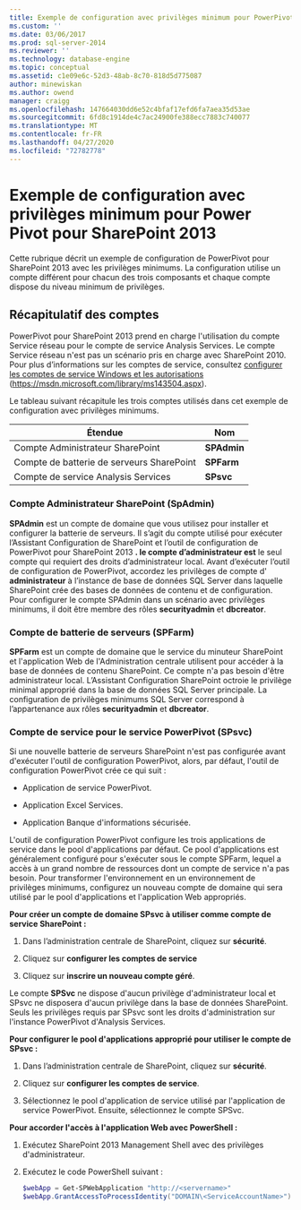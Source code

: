 ```yaml
---
title: Exemple de configuration avec privilèges minimum pour PowerPivot pour SharePoint 2013 | Microsoft Docs
ms.custom: ''
ms.date: 03/06/2017
ms.prod: sql-server-2014
ms.reviewer: ''
ms.technology: database-engine
ms.topic: conceptual
ms.assetid: c1e09e6c-52d3-48ab-8c70-818d5d775087
author: minewiskan
ms.author: owend
manager: craigg
ms.openlocfilehash: 147664030dd6e52c4bfaf17efd6fa7aea35d53ae
ms.sourcegitcommit: 6fd8c1914de4c7ac24900fe388ecc7883c740077
ms.translationtype: MT
ms.contentlocale: fr-FR
ms.lasthandoff: 04/27/2020
ms.locfileid: "72782778"
---
```

# <a name="example-of-a-minimum-privilege-configuration-for-powerpivot-for-sharepoint-2013"></a>Exemple de configuration avec privilèges minimum pour Power Pivot pour SharePoint 2013
  Cette rubrique décrit un exemple de configuration de PowerPivot pour SharePoint 2013 avec les privilèges minimums. La configuration utilise un compte différent pour chacun des trois composants et chaque compte dispose du niveau minimum de privilèges.  
  
## <a name="summary-of-accounts"></a>Récapitulatif des comptes  
 PowerPivot pour SharePoint 2013 prend en charge l'utilisation du compte Service réseau pour le compte de service Analysis Services. Le compte Service réseau n'est pas un scénario pris en charge avec SharePoint 2010. Pour plus d’informations sur les comptes de service, consultez [configurer les comptes de service Windows et les autorisations](../../../database-engine/configure-windows/configure-windows-service-accounts-and-permissions.md) (https://msdn.microsoft.com/library/ms143504.aspx).  
  
 Le tableau suivant récapitule les trois comptes utilisés dans cet exemple de configuration avec privilèges minimums.  
  
|Étendue|Nom|  
|-----------|----------|  
|Compte Administrateur SharePoint|**SPAdmin**|  
|Compte de batterie de serveurs SharePoint|**SPFarm**|  
|Compte de service Analysis Services|**SPsvc**|  
  
### <a name="the-sharepoint-administrator-account-spadmin"></a>Compte Administrateur SharePoint (SpAdmin)  
 **SPAdmin** est un compte de domaine que vous utilisez pour installer et configurer la batterie de serveurs. Il s’agit du compte utilisé pour exécuter l’Assistant Configuration de SharePoint et l’outil de configuration de PowerPivot pour SharePoint 2013 **. le compte d’administrateur est** le seul compte qui requiert des droits d’administrateur local. Avant d’exécuter l’outil de configuration de PowerPivot, accordez les privilèges de compte d' **administrateur** à l’instance de base de données SQL Server dans laquelle SharePoint crée des bases de données de contenu et de configuration. Pour configurer le compte SPAdmin dans un scénario avec privilèges minimums, il doit être membre des rôles **securityadmin** et **dbcreator**.  
  
### <a name="the-farm-account-spfarm"></a>Compte de batterie de serveurs (SPFarm)  
 **SPFarm** est un compte de domaine que le service du minuteur SharePoint et l'application Web de l'Administration centrale utilisent pour accéder à la base de données de contenu SharePoint. Ce compte n'a pas besoin d'être administrateur local. L’Assistant Configuration SharePoint octroie le privilège minimal approprié dans la base de données SQL Server principale. La configuration de privilèges minimums SQL Server correspond à l’appartenance aux rôles **securityadmin** et **dbcreator**.  
  
### <a name="the-service-account-for-powerpivot-service-spsvc"></a>Compte de service pour le service PowerPivot (SPsvc)  
 Si une nouvelle batterie de serveurs SharePoint n'est pas configurée avant d'exécuter l'outil de configuration PowerPivot, alors, par défaut, l'outil de configuration PowerPivot crée ce qui suit :  
  
-   Application de service PowerPivot.  
  
-   Application Excel Services.  
  
-   Application Banque d'informations sécurisée.  
  
 L'outil de configuration PowerPivot configure les trois applications de service dans le pool d'applications par défaut. Ce pool d'applications est généralement configuré pour s'exécuter sous le compte SPFarm, lequel a accès à un grand nombre de ressources dont un compte de service n'a pas besoin. Pour transformer l'environnement en un environnement de privilèges minimums, configurez un nouveau compte de domaine qui sera utilisé par le pool d'applications et l'application Web appropriés.  
  
 **Pour créer un compte de domaine SPsvc à utiliser comme compte de service SharePoint :**  
  
1.  Dans l’administration centrale de SharePoint, cliquez sur **sécurité**.  
  
2.  Cliquez sur **configurer les comptes de service**  
  
3.  Cliquez sur **inscrire un nouveau compte géré**.  
  
 Le compte **SPSvc** ne dispose d'aucun privilège d'administrateur local et SPsvc ne disposera d'aucun privilège dans la base de données SharePoint. Seuls les privilèges requis par SPsvc sont les droits d'administration sur l'instance PowerPivot d'Analysis Services.  
  
 **Pour configurer le pool d'applications approprié pour utiliser le compte de SPsvc :**  
  
1.  Dans l’administration centrale de SharePoint, cliquez sur **sécurité**.  
  
2.  Cliquez sur **configurer les comptes de service**.  
  
3.  Sélectionnez le pool d'application de service utilisé par l'application de service PowerPivot. Ensuite, sélectionnez le compte SPSvc.  
  
 **Pour accorder l'accès à l'application Web avec PowerShell :**  
  
1.  Exécutez SharePoint 2013 Management Shell avec des privilèges d'administrateur.  
  
2.  Exécutez le code PowerShell suivant :  
  
    ```powershell
    $webApp = Get-SPWebApplication "http://<servername>"  
    $webApp.GrantAccessToProcessIdentity("DOMAIN\<ServiceAccountName>")
    ```  

